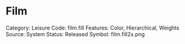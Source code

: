 # Film

Category: Leisure
Code: film.fill
Features: Color, Hierarchical, Weights
Source: System
Status: Released
Symbol: film.fill2x.png